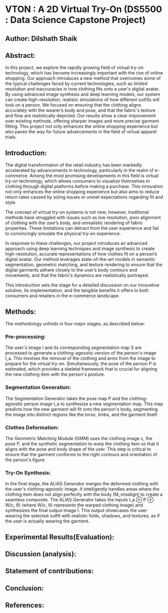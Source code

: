 # VTON : A 2D Virtual Try-On (DS5500 : Data Science Capstone Project)

## Author: Dilshath Shaik

## Abstract:

In this project, we explore the rapidly growing field of virtual try-on technology, which has become increasingly important with the rise of online shopping. Our approach introduces a new method that overcomes some of the typical challenges faced by current technologies, such as limited resolution and inaccuracies in how clothing fits onto a user's digital avatar. By using advanced image synthesis and deep learning models, our system can create high-resolution, realistic simulations of how different outfits will look on a person. We focused on ensuring that the clothing aligns accurately with the wearer’s body and pose, and that the fabric's texture and flow are realistically depicted. Our results show a clear improvement over existing methods, offering sharper images and more precise garment fitting. This project not only enhances the online shopping experience but also paves the way for future advancements in the field of virtual apparel trials.

## Introduction:

The digital transformation of the retail industry has been markedly accelerated by advancements in technology, particularly in the realm of e-commerce. Among the most promising developments in this field is virtual try-on technology, which allows consumers to visualize themselves in clothing through digital platforms before making a purchase. This innovation not only enhances the online shopping experience but also aims to reduce return rates caused by sizing issues or unmet expectations regarding fit and style.

The concept of virtual try-on systems is not new; however, traditional methods have struggled with issues such as low resolution, poor alignment of clothing with the user’s body, and unrealistic rendering of fabric properties. These limitations can detract from the user experience and fail to convincingly simulate the physical try-on experience.

In response to these challenges, our project introduces an advanced approach using deep learning techniques and image synthesis to create high-resolution, accurate representations of how clothes fit on a person’s digital avatar. Our method leverages state-of-the-art models in semantic segmentation, geometric matching, and texture rendering to ensure that the digital garments adhere closely to the user’s body contours and movements, and that the fabric’s dynamics are realistically portrayed.

This introduction sets the stage for a detailed discussion on our innovative solution, its implementation, and the tangible benefits it offers to both consumers and retailers in the e-commerce landscape.

## Methods:

The methodology unfolds in four major stages, as described below:

### Pre-processing:
The user's image I and its corresponding segmentation map S are processed to generate a clothing-agnostic version of the person's image I_a. This involves the removal of the clothing and arms from the image to prepare for the virtual try-on.
Simultaneously, the pose of the person P is estimated, which provides a skeletal framework that is crucial for aligning the new clothing item with the person's posture.

### Segmentation Generation:

The Segmentation Generator takes the pose map P and the clothing-agnostic person image I_a to synthesize a new segmentation map. This map predicts how the new garment will fit onto the person's body, segmenting the image into distinct regions like the torso, limbs, and the garment itself.

### Clothes Deformation:

The Geometric Matching Module (GMM) uses the clothing image c, the pose P, and the synthetic segmentation to warp the clothing item so that it aligns with the pose and body shape of the user. This step is critical to ensure that the garment conforms to the right contours and orientation of the person's figure.

### Try-On Synthesis:

In the final stage, the ALIAS Generator merges the deformed clothing with the user's clothing-agnostic image. It intelligently handles areas where the clothing item does not align perfectly with the body (M_misalign) to create a seamless composite.
The ALIAS Generator takes the inputs I_a ⊕ P ⊕ W(c, θ) (where W(c, θ) represents the warped clothing image) and synthesizes the final output image Ĩ. This output showcases the user wearing the selected outfit with realistic folds, shadows, and textures, as if the user is actually wearing the garment.

## Experimental Results(Evaluation):



## Discussion (analysis):



## Statement of contributions:

## Conclusion:

## References:

